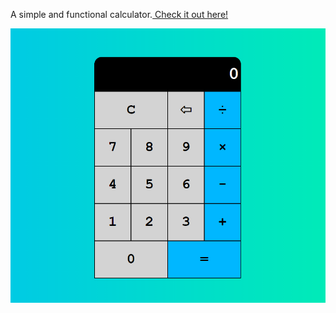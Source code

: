 A simple and functional calculator.<a href="https://geraldcalc.netlify.app/"> Check it out here!</a>

<img src="./img/title.PNG" alt="Picture of the app">
